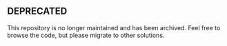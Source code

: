 ## DEPRECATED
This repository is no longer maintained and has been archived. Feel free to browse the code, but please migrate to other solutions.

